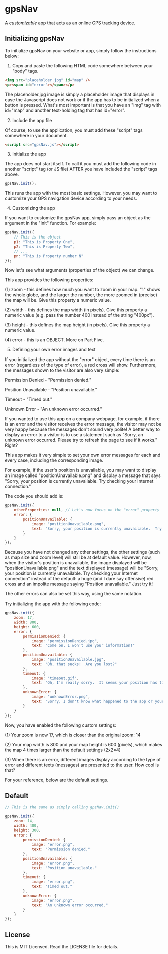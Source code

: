 # gpsNav

A *customizable* app that acts as an online GPS tracking device.

## Initializing gpsNav

To initialize gpsNav on your website or app, simply follow the instructions below:

1. Copy and paste the following HTML code somewhere between your "body" tags.

```html
<img src="placeholder.jpg" id="map" />
<p><span id="error"></span></p>
```

The placeholder.jpg image is simply a placeholder image that displays in case the Javascript does not work or if the app has to be initialized when a button is pressed.  What's most important is that you have an "img" tag with id="map" and another text-holding tag that has id="error".

2. Include the app file

Of course, to use the application, you must add these "script" tags somewhere in your document.

```html
<script src="gpsNav.js"></script>
```

3. Initialize the app

The app does not start itself.  To call it you must add the following code in another "script" tag (or JS file) AFTER you have included the "script" tags above.

```js
gpsNav.init();
```

This runs the app with the most basic settings.  However, you may want to customize your GPS navigation device according to your needs.

4. Customizing the app

If you want to customize the gpsNav app, simply pass an object as the argument in the "init" function.  For example:

```js
gpsNav.init({
	// This is the object
	p1: "This is Property One",
	p2: "This is Property Two",
	// ...
	pn: "This is Property number N"
});
```

Now let's see what arguments (properties of the object) we can change.

This app provides the following properties:

(1) zoom - this defines how much you want to zoom in your map.  "1" shows the whole globe, and the larger the number, the more zoomed in (precise) the map will be.  Give this property a numeric value.

(2) width - this defines the map width (in pixels).  Give this property a numeric value (e.g. pass the number 400 instead of the string "400px").

(3) height - this defines the map height (in pixels).  Give this property a numeric value.

(4) error - this is an OBJECT.  More on Part Five.

5. Defining your own error images and text

If you initialized the app without the "error" object, every time there is an error (regardless of the type of error), a red cross will show.  Furthermore, the messages shown to the visitor are also very simple:

Permission Denied - "Permission denied."

Position Unavailable - "Position unavailable."

Timeout - "Timed out."

Unknown Error - "An unknown error occurred."

If you wanted to use this app on a company webpage, for example, if there is an error and the visitor receives the error message, the visitor may not be very happy because the messages don't sound very polite!  A better way to display an error to a visitor is to use a statement such as "Sorry, an unknown error occurred.  Please try to refresh the page to see if it works."  Right?

This app makes it very simple to set your own error messages for each and every case, including the corresponding image.

For example, if the user's position is unavailable, you may want to display an image called "positionUnavailable.png" and display a message that says "Sorry, your position is currently unavailable.  Try checking your Internet connection."

The code you should add is:

```js
gpsNav.init({
	otherProperties: null, // Let's now focus on the "error" property
	error: {
		positionUnavailable: {
			image: "positionUnavailable.png",
			text: "Sorry, your position is currently unavailable.  Try checking your Internet connection."
		}
	}
});
```

Because you have not changed any other settings, the other settings (such as map size and zoom level) will still be at default value.  However, now, when the visitor's position is unavailable, the image displayed will be "positionUnavailable.png" and the text displayed (message) will be "Sorry, your position is currently unavailable.  Try checking your Internet connection" instead of the default: a huge (and I dare say offensive) red cross and an impolite message saying "Position unavailable."  Just try it!

The other errors can also be set this way, using the same notation.

Try initializing the app with the following code:

```js
gpsNav.init({
	zoom: 17,
	width: 800,
	height: 600,
	error: {
		permissionDenied: {
			image: "permissionDenied.jpg",
			text: "Come on, I won't use your information!"
		},
		positionUnavailable: {
			image: "positionUnavailable.jpg",
			text: "Oh, that sucks!  Are you lost?"
		},
		timeout: {
			image: "timeout.gif",
			text: "Oh, I'm really sorry.  It seems your position has timed out."
		},
		unknownError: {
			image: "unknownError.png",
			text: "Sorry, I don't know what happened to the app or your computer.  Chances are that the problem is in your computer (haha!*).  *Sorry, that was a bit rude."
		}
	}
});
```

Now, you have enabled the following custom settings:

(1) Your zoom is now 17, which is closer than the original zoom: 14

(2) Your map width is 800 and your map height is 600 (pixels), which makes the map 4 times larger than the default settings (2x2=4)

(3) When there is an error, different images display according to the type of error and different texts (messages) are presented to the user.  How cool is that?

For your reference, below are the default settings.

## Default

```js
// This is the same as simply calling gpsNav.init()

gpsNav.init({
	zoom: 14,
	width: 400,
	height: 300,
	error: {
		permissionDenied: {
			image: "error.png",
			text: "Permission denied."
		},
		positionUnavailable: {
			image: "error.png",
			text: "Position unavailable."
		},
		timeout: {
			image: "error.png",
			text: "Timed out."
		},
		unknownError: {
			image: "error.png",
			text: "An unknown error occurred."
		}
	}
});
```

## License

This is MIT Licensed.  Read the LICENSE file for details.